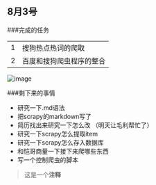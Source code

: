 ## 8月3号
###完成的任务
<table>
<tr><td>1</td> <td> 搜狗热点热词的爬取</td></tr>
<tr><td>2</td> <td> 百度和搜狗爬虫程序的整合</td></tr>
</table>

![image](http://downza.img.zz314.com/soft/qqbq-649/2017-03-08/c0c282d3bfc683b50e1dec01c537847b.jpg)

###剩下来的事情
+ 研究一下.md语法
+ 把scrapy的markdown写了
+ 简历找出来研究一下怎么改 （明天让毛利帮忙了）
+ 研究一下scrapy怎么提取item
+ 研究一下scrapy怎么存入数据库
+ 和恺哥商量一下接下来爬哪些东西
+ 写一个控制爬虫的脚本

>这是一个**注释**


